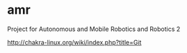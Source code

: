 amr
===

Project for Autonomous and Mobile Robotics and Robotics 2

http://chakra-linux.org/wiki/index.php?title=Git